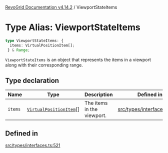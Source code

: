 [RevoGrid Documentation v4.14.2](README.md) / ViewportStateItems

# Type Alias: ViewportStateItems

```ts
type ViewportStateItems: {
  items: VirtualPositionItem[];
 } & Range;
```

`ViewportStateItems` is an object that represents the items in a viewport
along with their corresponding range.

## Type declaration

| Name | Type | Description | Defined in |
| ------ | ------ | ------ | ------ |
| `items` | [`VirtualPositionItem`](Interface.VirtualPositionItem.md)[] | The items in the viewport. | [src/types/interfaces.ts:525](https://github.com/revolist/revogrid/blob/29f379095274a66a187c28b49fe0e1fb4170d3ea/src/types/interfaces.ts#L525) |

## Defined in

[src/types/interfaces.ts:521](https://github.com/revolist/revogrid/blob/29f379095274a66a187c28b49fe0e1fb4170d3ea/src/types/interfaces.ts#L521)
